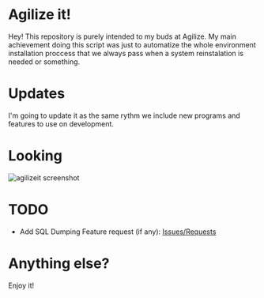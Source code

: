 # Agilize it!
Hey! This repository is purely intended to my buds at Agilize. My main achievement doing this script was just to automatize the whole environment installation proccess that we always pass when a system reinstalation is needed or something. 

# Updates
I'm going to update it as the same rythm we include new programs and features to use on development.

# Looking
![agilizeit screenshot](https://raw.githubusercontent.com/vaporwavie/agilizeit/master/demo.png "Looks nice, eh?")


# TODO
* Add SQL Dumping
Feature request (if any): [Issues/Requests](https://github.com/vaporwavie/agilizeit/issues)

# Anything else?
Enjoy it!
